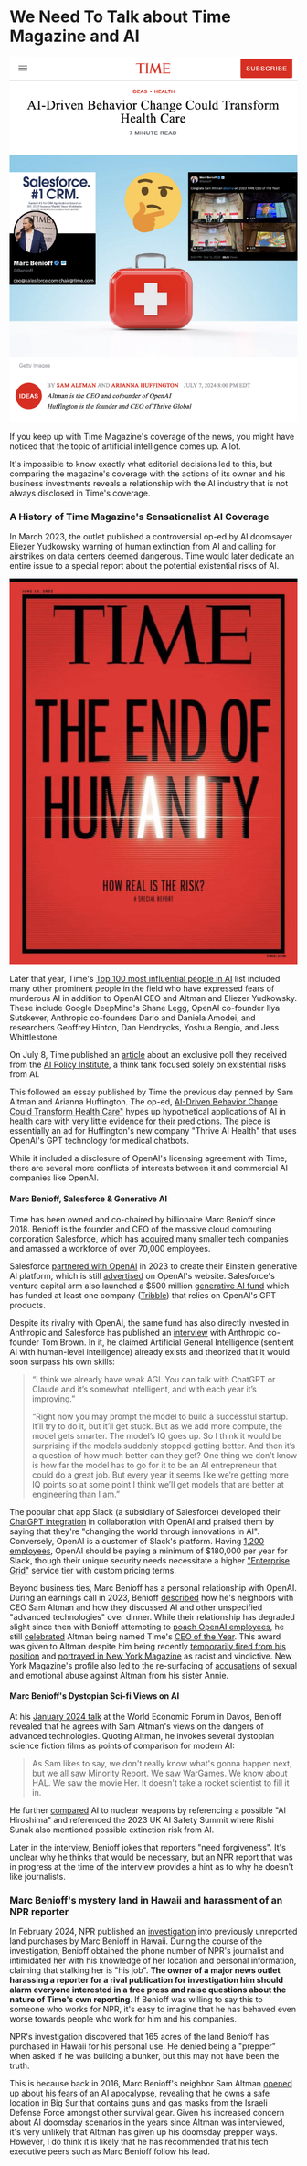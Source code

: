 # We Need To Talk about Time Magazine and AI

![Screenshot of the Time Magazine article "AI-driven Behavior Change Could Transform Health Care" co-authored by Sam Altman juxtaposed with imagery of Marc Benioff praising him](../images/time-benioff-altman/time-benioff-altman-cover.png)

If you keep up with Time Magazine's coverage of the news, you might have noticed that the topic of artificial intelligence comes up. A lot.

It's impossible to know exactly what editorial decisions led to this, but comparing the magazine's coverage with the actions of its owner and his business investments reveals a relationship with the AI industry that is not always disclosed in Time's coverage.

### A History of Time Magazine's Sensationalist AI Coverage

In March 2023, the outlet published a controversial op-ed by AI doomsayer Eliezer Yudkowsky warning of human extinction from AI and calling for airstrikes on data centers deemed dangerous. Time would later dedicate an entire issue to a special report about the potential existential risks of AI.

![Cover of Time Magazine for June 12, 2023. It's titled "The End of HumAnIty, with the A and I in humanity highlighted to indicate that the threat is from AI.](../images/time-benioff-altman/special-report-cover.jpg)

Later that year, Time's [Top 100 most influential people in AI](https://time.com/collection/time100-ai/) list included many other prominent people in the field who have expressed fears of murderous AI in addition to OpenAI CEO and Altman and Eliezer Yudkowsky. These include Google DeepMind's Shane Legg, OpenAI co-founder Ilya Sutskever, Anthropic co-founders Dario and Daniela Amodei, and researchers Geoffrey Hinton, Dan Hendrycks, Yoshua Bengio, and Jess Whittlestone.

On July 8, Time published an [article](https://time.com/6996090/ai-china-american-voters-poll/) about an exclusive poll they received from the [AI Policy Institute](https://theaipi.org/about/), a think tank focused solely on existential risks from AI.

This followed an essay published by Time the previous day penned by Sam Altman and Arianna Huffington. The op-ed, [AI-Driven Behavior Change Could Transform Health Care"](https://time.com/6994739/ai-behavior-change-health-care/) hypes up hypothetical applications of AI in health care with very little evidence for their predictions. The piece is essentially an ad for Huffington's new company "Thrive AI Health" that uses OpenAI's GPT technology for medical chatbots.

While it included a disclosure of OpenAI's licensing agreement with Time, there are several more conflicts of interests between it and commercial AI companies like OpenAI.

#### Marc Benioff, Salesforce & Generative AI

Time has been owned and co-chaired by billionaire Marc Benioff since 2018. Benioff is the founder and CEO of the massive cloud computing corporation Salesforce, which has [acquired](https://en.wikipedia.org/wiki/Salesforce#Acquisitions) many smaller tech companies and amassed a workforce of over 70,000 employees.

Salesforce [partnered with OpenAI](https://www.salesforce.com/news/press-releases/2023/03/07/einstein-generative-ai/) in 2023 to create their Einstein generative AI platform, which is still [advertised](https://openai.com/index/salesforce/) on OpenAI's website. Salesforce's venture capital arm also launched a $500 million [generative AI fund](https://www.salesforce.com/news/stories/generative-ai-investing/) which has funded at least one company ([Tribble](https://techcrunch.com/2023/06/12/salesforce-pledges-to-invest-500m-in-generative-ai-startups/)) that relies on OpenAI's GPT products.

Despite its rivalry with OpenAI, the same fund has also directly invested in Anthropic and Salesforce has published an [interview](https://salesforceventures.com/perspectives/in-conversation-with-anthropic-co-founder-tom-brown/) with Anthropic co-founder Tom Brown. In it, he claimed Artificial General Intelligence (sentient AI with human-level intelligence) already exists and theorized that it would soon surpass his own skills:
>“I think we already have weak AGI. You can talk with ChatGPT or Claude and it’s somewhat intelligent, and with each year it’s improving.”
>
>“Right now you may prompt the model to build a successful startup. It’ll try to do it, but it’ll get stuck. But as we add more compute, the model gets smarter. The model’s IQ goes up. So I think it would be surprising if the models suddenly stopped getting better. And then it’s a question of how much better can they get? One thing we don’t know is how far the model has to go for it to be an AI entrepreneur that could do a great job. But every year it seems like we’re getting more IQ points so at some point I think we’ll get models that are better at engineering than I am.”

The popular chat app Slack (a subsidiary of Salesforce) developed their [ChatGPT integration](https://slack.com/blog/news/why-we-built-the-chatgpt-app-for-slack) in collaboration with OpenAI and praised them by saying that they're "changing the world through innovations in AI". Conversely, OpenAI is a customer of Slack's platform. Having [1,200 employees](https://www.bloomberg.com/news/articles/2024-04-04/openai-sees-tremendous-growth-in-corporate-version-of-chatgpt), OpenAI should be paying a minimum of $180,000 per year for Slack, though their unique security needs necessitate a higher ["Enterprise Grid"](https://app.slack.com/plans/T071SMGKPJ5) service tier with custom pricing terms.

Beyond business ties, Marc Benioff has a personal relationship with OpenAI. During an earnings call in 2023, Benioff [described](https://www.businessinsider.com/marc-benioff-sam-altman-neighbors-ai-salesforce-openai-slack-chatgpt-2023-6) how he's neighbors with CEO Sam Altman and how they discussed AI and other unspecified "advanced technologies" over dinner. While their relationship has degraded slight since then with Benioff attempting to [poach OpenAI employees](https://x.com/Benioff/status/1727144886259040646), he still [celebrated](https://x.com/Benioff/status/1734755032375943222) Altman being named Time's [CEO of the Year](https://time.com/6342827/ceo-of-the-year-2023-sam-altman/). This award was given to Altman despite him being recently [temporarily fired from his position](https://www.npr.org/2023/11/24/1215015362/chatgpt-openai-sam-altman-fired-explained) and [portrayed in New York Magazine](https://nymag.com/intelligencer/article/sam-altman-artificial-intelligence-openai-profile.html) as racist and vindictive. New York Magazine's profile also led to the re-surfacing of [accusations](https://x.com/anniealtman108/status/1459696444802142213) of sexual and emotional abuse against Altman from his sister Annie.

#### Marc Benioff's Dystopian Sci-fi Views on AI

At his [January 2024 talk](https://www.youtube.com/watch?v=JSlniwSmBuI) at the World Economic Forum in Davos, Benioff revealed that he agrees with Sam Altman's views on the dangers of advanced technologies. Quoting Altman, he invokes several dystopian science fiction films as points of comparison for modern AI:
> As Sam likes to say, we don't really know what's gonna happen next, but we all saw Minority Report. We saw WarGames. We know about HAL. We saw the movie Her. It doesn't take a rocket scientist to fill it in.

He further [compared](https://www.cnbc.com/2024/01/18/we-dont-want-to-see-an-ai-hiroshima-salesforce-ceo-warns.html) AI to nuclear weapons by referencing a possible "AI Hiroshima" and referenced the 2023 UK AI Safety Summit where Rishi Sunak also mentioned possible extinction risk from AI.

Later in the interview, Benioff jokes that reporters "need forgiveness". It's unclear why he thinks that would be necessary, but an NPR report that was in progress at the time of the interview provides a hint as to why he doesn't like journalists.

### Marc Benioff's mystery land in Hawaii and harassment of an NPR reporter

In February 2024, NPR published an [investigation](https://www.npr.org/2024/02/28/1232564250/billionaire-benioff-buys-hawaii-land-salesforce) into previously unreported land purchases by Marc Benioff in Hawaii. During the course of the investigation, Benioff obtained the phone number of NPR's journalist and intimidated her with his knowledge of her location and personal information, claiming that stalking her is "his job". **The  owner of a major news outlet harassing a reporter for a rival publication for investigation him should alarm everyone interested in a free press and raise questions about the nature of Time's own reporting**. If Benioff was willing to say this to someone who works for NPR, it's easy to imagine that he has behaved even worse towards people who work for him and his companies.

NPR's investigation discovered that 165 acres of the land Benioff has purchased in Hawaii for his personal use. He denied being a "prepper" when asked if he was building a bunker, but this may not have been the truth.

This is because back in 2016, Marc Benioff's neighbor Sam Altman [opened up about his fears of an AI apocalypse](https://www.newyorker.com/magazine/2016/10/10/sam-altmans-manifest-destiny), revealing that he owns a safe location in Big Sur that contains guns and gas masks from the Israeli Defense Force amongst other survival gear. Given his increased concern about AI doomsday scenarios in the years since Altman was interviewed, it's very unlikely that Altman has given up his doomsday prepper ways. However, I do think it is likely that he has recommended that his tech executive peers such as Marc Benioff follow his lead.